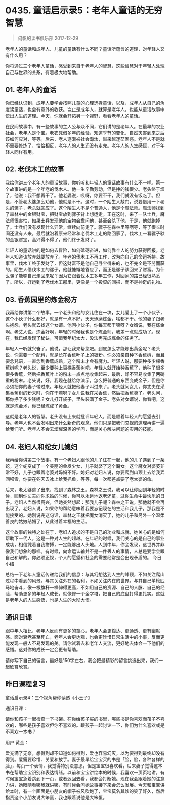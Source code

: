 # 0435. 童话启示录5：老年人童话的无穷智慧
> 何帆的读书俱乐部
2017-12-29

老年人的童话和成年人、儿童的童话有什么不同？童话所蕴含的道理，对年轻人又有什么用？

你将通过三个老年人童话，感受到来自于老年人的智慧，这些智慧对于年轻人处理自己与世界的关系，有着极大地帮助。

## 01. 老年人的童话

你已经认识到，成年人要学会按照儿童的心理选择童话，以及，成年人从自己的角度读童话，也会有意外的收获。岂止是成年人，就算是老年人，也能从童话故事中悟出人生的道理。今天，你就会开拓另一个视野，看看老年人的童话。

在民间故事中，有一些故事的主人公与众不同，它们讲的是老年人。在最早的农业社会，老年人是个宝。老农凭借多年的经验，知道季节的变化、自然灾害到来之后该如何应对，等等。后来，老人逐渐被社会淘汰，越来越迷茫困惑。老年人不是就不需要修炼了，恰恰相反，老年人的人生还没有走完。老年人的人生感悟，对于年轻人同样有用。

## 02. 老伐木工的故事

我给你讲三个老年人的童话故事，你听听和年轻人的童话故事有什么不一样。第一个故事讲的是一个年老的伐木人。他一生辛勤劳动，但是挣的钱很少。老头终于烦了，他说：我不想再干了。他老婆说，哎呀，你要不干，我们就没有饭吃了。但是，不管老太婆怎么劝他，他就是不干。这时，一个陌生人敲门，说要借用一下老头的骡子，老头就答应了。这个陌生人不是个普通人，他是个魔法师。魔法师找到了森林中的金银财宝，把财宝放到骡子背上想运走。正在这时，来了一队士兵，魔法师很害怕，如果士兵发现他的宝物会盘问他，甚至会杀了他，于是，他就跑掉了。士兵们没有发现什么异常，继续向前走了。骡子在森林里等啊等，等了很长时间还没有人来，最后就沿着原来经常和老伐木工走的路回家了。伐木工一看骡子驮的金银财宝，高兴得不得了，他们终于发财了。

年轻人的童话讲的是如何去冒险，如何砥砺奋进，如何靠个人的努力获得回报。老年人知道该放弃就要放弃了。年老的伐木工不再工作，改为向自己的命运祈祷。故事里，伐木工终于发财了，但这财富不是他自己寻宝得来的，也不完全是不劳而获的。陌生人借伐木工的骡子，他就慷慨地答应了，而正是骡子驮回来了财富。为什么骡子能够自己走回来呢？因为它跟着伐木工多年工作，对回家的路已经很熟悉了。所以，好运到了老伐木工那里，更像是一个投资的回报，而不是神奇的礼物。

## 03. 香蕉园里的炼金秘方

我再给你讲第二个故事。一个老头和他的女儿住在一块，女儿爱上了一个小伙子，这个小伙子什么都好，就是有一点不好，天天琢磨炼金，啥都不干。他的妻子跟老头抱怨，老头就去找这个女婿。他问小伙子，你每天都干嘛呀？女婿说，我在炼金啊。老丈人说，炼金好啊，年轻的时候我也是个炼金师，我差一点就成功了。现在，我已经发现了秘诀，可惜我年纪太大，没法再完成炼金的任务了。

年轻人一听就兴奋了。他说，那让我来帮您吧。到底怎么才能炼出黄金呢？老头说，你需要一个配料，就是长在香蕉叶子上的银粉。你必须亲自种下香蕉树，而且要念咒语，一直念到香蕉成熟，这个粉末才会有魔力。年轻人说，那要种多少棵香蕉树呢？老头说，至少要种上百棵香蕉树吧。年轻人就开始种香蕉了，他种了很多很多香蕉，然后把香蕉叶上的粉末一点点地收集起来，最后，好不容易收集了两磅重的粉末。老头说，好，我现在就给你演示，怎么把普通的东西变成金子，但是你必须把你的妻子带过来。年轻人就把他妻子叫过来了。老头就问女儿，你丈夫在采集香蕉树的粉末时，你在干嘛呀？女儿说我在采香蕉，然后把香蕉卖了。老头问，那你挣了多少钱呢？女儿打开袋子，里头装满了金子。老头对女婿说，你看吧，这就是炼金术，你已经炼成了黄金。

这就是老年人的智慧。老头没有上来就批评年轻人，而是顺着年轻人的愿望去引导。老年人也不会发明出来什么新奇的观念，他们只是把我们忽视的道理再讲一遍给我们听。老年人不会去炫耀深奥的学问，而是关心解决问题的实用的技能。

## 04. 老妇人和蛇女儿媳妇

我再给你讲第三个故事。有一个老妇人跟他的儿子住在一起，他的儿子遇到了一条蛇，这个蛇变成了一个美丽的金发少女，儿子就娶了这个魔女。这个魔女对婆婆非常不好，儿子也跟着老婆对妈妈不好。媳妇对老妇人说，你要爬到山顶上去给我弄回积雪，你要在冬天去冰上给我抓鱼，等等，每一次都差点要了老太婆的命。

后来，老太婆逃了出来，找到了森林之王。森林之王说，我可以让你回到年轻的时候，回到你丈夫向你求婚的时候，你可以永远地返老还童，过你生命中最快乐的日子。老妇人当然很高兴，但她突然想起：那我儿子呢？森林之王说，那他就不会再出现了。老妇人说，如果你的帮助意味着我要忘记现在的生活和我儿子，那我是不能接受的。她刚说完这句话，森林之王就把魔女消灭了，她的儿子和另外一个温柔善良的姑娘结婚了，从此过着幸福的生活。

这个故事的独特之处在于，老妇人追求的不是自己的功业和成就，她关心的是如何帮助下一代人。这是一种对人生的超越。在年轻的时候，我们关心的是自己的事业成功，相信凭着自我拼搏，一定能够出人头地。人到中年，你会发现，这世界并非像我们想象的那样。有时候，向命运认输并不是一件丢人的事情，人总是要学会跟自己和解的。你必须正视，个人的愿望和社会的需要经常是会出现矛盾的。
今日小结

总结一下老年人童话传递给我们的信息：与其幻想达到人生的峰顶，不如关注爬山过程中看到的风景。与其关注外在的名利，不如关注内在的世界。与其自己单枪匹马地奋斗，像一根旗杆一样伸得更高，不如用自己的资源、自己的人脉、自己的经验，帮助更多的年轻人成长，就像修一个金字塔，把自己的底盘打得更扎实。这就是老年人的人生感悟，也是人生的大彻大悟。

## 通识日课

跟中年人相比，老年人反而有更多的童心。老年人会更豁达、更通透、更有幽默感。面对衰老甚至死亡，老年人会更达观，也会更珍惜日常生活中的小事，反而更能发现一般人不易发现的美。请你试着去和老年人交流，更好地去体会一下他们的感悟。这对你的成长一定会更有帮助。

请你写下自己的留言，最好是150字左右，我会把最精彩的留言挑选出来，我们一起欣赏欣赏。

## 昨日课程复习

童话启示录4：三个视角帮你读透《小王子》

通识日课：

请你和孩子一起检查一下书架。在你给孩子买的书里，哪些书是你喜欢而孩子不喜欢的，哪些是孩子喜欢但你不喜欢的。跟孩子一起讨论一下，你们为什么喜欢或是不喜欢一本书？

用户 黄金：

爱充满了无奈，想得到却不知道如何得到，爱也容易幻灭，以为要得到最终却没有得到。爱需要珍惜、关爱和放手。妻子最早给宝宝买的书是「脸，脸，各种各样的脸」，每页一个表情，我觉得特别没意思，但是宝宝很喜欢看，后来妻子觉得这本书在帮助宝宝识别和表达情绪。以前和宝宝讲绘本的时候，我喜欢一页页地讲，有时候宝宝急着跳到下一页，或者返回去看，我都会打断她。现在我会跟着她的注意力讲，她眼睛看哪我就讲哪，有时候会问她故事接下来会怎么发展。今天和宝宝讲绘本时，有一个画面是小朋友的帽子被风吹跑了，宝宝莫名其妙的笑了好久，然后指责这个小朋友说大笨蛋，我也跟着说他是大笨蛋。




